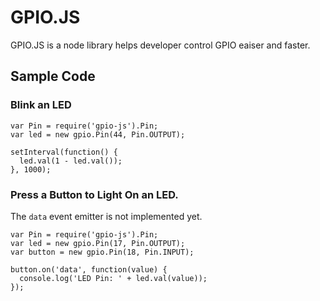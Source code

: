 # GPIO.JS
GPIO.JS is a node library helps developer control GPIO eaiser and faster.

## Sample Code
### Blink an LED
```
var Pin = require('gpio-js').Pin;
var led = new gpio.Pin(44, Pin.OUTPUT);

setInterval(function() {
  led.val(1 - led.val());
}, 1000);
```

### Press a Button to Light On an LED.
The `data` event emitter is not implemented yet.
```
var Pin = require('gpio-js').Pin;
var led = new gpio.Pin(17, Pin.OUTPUT);
var button = new gpio.Pin(18, Pin.INPUT);

button.on('data', function(value) {
  console.log('LED Pin: ' + led.val(value));
});
```
